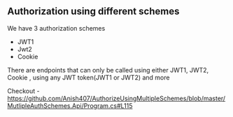 ## Authorization using different schemes

We have 3 authorization schemes
 - JWT1
 - Jwt2
 - Cookie 

<p>There are endpoints that can only be called using either JWT1, JWT2, Cookie , using any JWT token(JWT1 or JWT2) and more</p>

Checkout - https://github.com/Anish407/AuthorizeUsingMultipleSchemes/blob/master/MutlipleAuthSchemes.Api/Program.cs#L115
